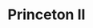 ---
order: 10
thumbnail: /images/architects-and-developers/portfolio/princeton-ii/thumbnail.jpg
title: Princeton II
credit: Portland Us
slides:
  - image: /images/architects-and-developers/portfolio/princeton-ii/slide-1.jpg
    proportion: video
  - image: /images/architects-and-developers/portfolio/princeton-ii/slide-2.jpg
    proportion: video
  - image: /images/architects-and-developers/portfolio/princeton-ii/slide-3.jpg
    proportion: video
---